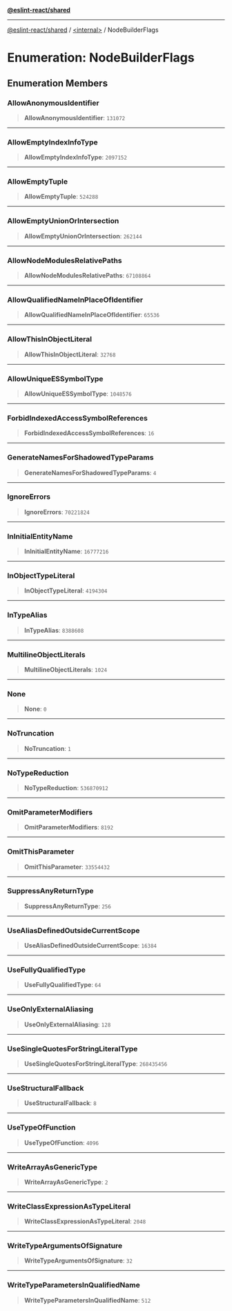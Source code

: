 [**@eslint-react/shared**](../../README.md)

***

[@eslint-react/shared](../../README.md) / [\<internal\>](../README.md) / NodeBuilderFlags

# Enumeration: NodeBuilderFlags

## Enumeration Members

### AllowAnonymousIdentifier

> **AllowAnonymousIdentifier**: `131072`

***

### AllowEmptyIndexInfoType

> **AllowEmptyIndexInfoType**: `2097152`

***

### AllowEmptyTuple

> **AllowEmptyTuple**: `524288`

***

### AllowEmptyUnionOrIntersection

> **AllowEmptyUnionOrIntersection**: `262144`

***

### AllowNodeModulesRelativePaths

> **AllowNodeModulesRelativePaths**: `67108864`

***

### AllowQualifiedNameInPlaceOfIdentifier

> **AllowQualifiedNameInPlaceOfIdentifier**: `65536`

***

### AllowThisInObjectLiteral

> **AllowThisInObjectLiteral**: `32768`

***

### AllowUniqueESSymbolType

> **AllowUniqueESSymbolType**: `1048576`

***

### ForbidIndexedAccessSymbolReferences

> **ForbidIndexedAccessSymbolReferences**: `16`

***

### GenerateNamesForShadowedTypeParams

> **GenerateNamesForShadowedTypeParams**: `4`

***

### IgnoreErrors

> **IgnoreErrors**: `70221824`

***

### InInitialEntityName

> **InInitialEntityName**: `16777216`

***

### InObjectTypeLiteral

> **InObjectTypeLiteral**: `4194304`

***

### InTypeAlias

> **InTypeAlias**: `8388608`

***

### MultilineObjectLiterals

> **MultilineObjectLiterals**: `1024`

***

### None

> **None**: `0`

***

### NoTruncation

> **NoTruncation**: `1`

***

### NoTypeReduction

> **NoTypeReduction**: `536870912`

***

### OmitParameterModifiers

> **OmitParameterModifiers**: `8192`

***

### OmitThisParameter

> **OmitThisParameter**: `33554432`

***

### SuppressAnyReturnType

> **SuppressAnyReturnType**: `256`

***

### UseAliasDefinedOutsideCurrentScope

> **UseAliasDefinedOutsideCurrentScope**: `16384`

***

### UseFullyQualifiedType

> **UseFullyQualifiedType**: `64`

***

### UseOnlyExternalAliasing

> **UseOnlyExternalAliasing**: `128`

***

### UseSingleQuotesForStringLiteralType

> **UseSingleQuotesForStringLiteralType**: `268435456`

***

### UseStructuralFallback

> **UseStructuralFallback**: `8`

***

### UseTypeOfFunction

> **UseTypeOfFunction**: `4096`

***

### WriteArrayAsGenericType

> **WriteArrayAsGenericType**: `2`

***

### WriteClassExpressionAsTypeLiteral

> **WriteClassExpressionAsTypeLiteral**: `2048`

***

### WriteTypeArgumentsOfSignature

> **WriteTypeArgumentsOfSignature**: `32`

***

### WriteTypeParametersInQualifiedName

> **WriteTypeParametersInQualifiedName**: `512`
